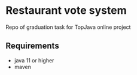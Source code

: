 # Restaurant vote system
Repo of graduation task for TopJava online project

## Requirements
- java 11 or higher
- maven
